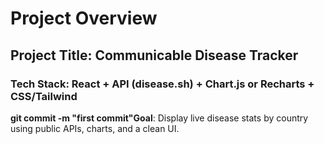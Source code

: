 # Project Overview

## Project Title: Communicable Disease Tracker

### Tech Stack: React + API (disease.sh) + Chart.js or Recharts + CSS/Tailwind

**git commit -m "first commit"Goal**: Display live disease stats by country using public APIs, charts, and a clean UI.
